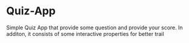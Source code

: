 # Quiz-App
Simple Quiz App that provide some question and provide your score. In additon, it consists of some interactive properties for better trail

